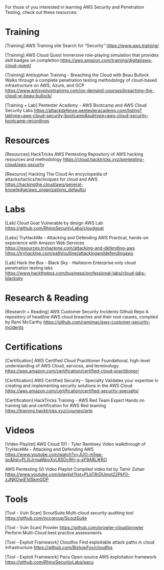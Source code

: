 For those of you interested in learning AWS Security and Penetration Testing, check out these resources:

# Training 
[Training] AWS Training site
Search for “Security”
https://www.aws.training/

[Training] AWS Cloud Quest
Immersive role-playing simulation that provides skill badges on completion
https://aws.amazon.com/training/digital/aws-cloud-quest/

[Training] Antisyphon Training - Breaching the Cloud with Beau Bullock
Walks through a complete penetration testing methodology of cloud-based infrastructure on AWS, Azure, and GCP
https://www.antisyphontraining.com/on-demand-courses/breaching-the-cloud-w-beau-bullock/

[Training + Lab] Pentester Academy - AWS Bootcamp and AWS Cloud Security Labs
https://attackdefense.pentesteracademy.com/listing?labtype=aws-cloud-security-bootcamp&subtype=aws-cloud-security-bootcamp-recordings

# Resources
[Resources] HackTricks AWS Pentesting
Repository of AWS hacking resources and methodology
https://cloud.hacktricks.xyz/pentesting-cloud/aws-security

[Resource] Hacking The Cloud
An encyclopedia of attacks/tactics/techniques for cloud and AWS
https://hackingthe.cloud/aws/general-knowledge/aws_organizations_defaults/

# Labs
[Lab] Cloud Goat
Vulnerable by design AWS Lab
https://github.com/RhinoSecurityLabs/cloudgoat

[Labs] TryHackMe - Attacking and Defending AWS
Practical, hands-on experience with Amazon Web Services
https://resources.tryhackme.com/attacking-and-defending-aws
https://tryhackme.com/path/outline/attackinganddefendingaws

[Lab] Hack the Box - Black Sky - Hailstorm
Enterprise only cloud penetration testing labs
https://www.hackthebox.com/business/professional-labs/cloud-labs-blacksky

# Research & Reading
[Research + Reading] AWS Customer Security Incidents Github Repo
A repository of headline AWS cloud breaches and their root causes, compiled by Rami McCarthy
https://github.com/ramimac/aws-customer-security-incidents

# Certifications
[Certification] AWS Certified Cloud Practitioner
Foundational, high-level understanding of AWS Cloud, services, and terminology.
https://aws.amazon.com/certification/certified-cloud-practitioner/

[Certification] AWS Certified Security - Specialty
Validates your expertise in creating and implementing security solutions in the AWS Cloud
https://aws.amazon.com/certification/certified-security-specialty/

[Certification] HackTricks Training - AWS Red Team Expert
Hands on training lab and certification for AWS Red teaming
https://training.hacktricks.xyz/courses/arte

# Videos
[Video Playlist] AWS Cloud 101 - Tyler Rambsey
Video walkthrough of TryHackMe - Attacking and Defending AWS
https://www.youtube.com/watch?v=JUO-m5ga-gc&list=PL0iJrrpaWpyXyL8SDc9H-g-aY9A8LiKRO

AWS Pentesting 50 Video Playlist
Complied video list by Tamir Zuhair
https://www.youtube.com/playlist?list=PLbT8rDUmot22PkfO-zJNKOwiE1dSkmGDP

# Tools
[Tool - Vuln Scan] ScoutSuite
Multi-cloud security-auditing tool
https://github.com/nccgroup/ScoutSuite

[Tool - Vuln Scan] Prowler
https://github.com/prowler-cloud/prowler
Perform Multi-Cloud best practice assessments

[Tool - Exploit Framework] Cloudfox
Find exploitable attack paths in cloud infrastructure
https://github.com/BishopFox/cloudfox

[Tool - Exploit Framework] Pacu
Open-source AWS exploitation framework
https://github.com/RhinoSecurityLabs/pacu
